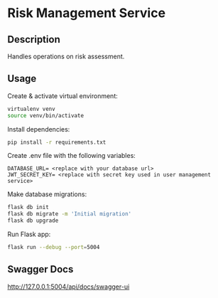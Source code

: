 # Risk Management Service

## Description

Handles operations on risk assessment.

## Usage

Create & activate virtual environment:

```bash
virtualenv venv
source venv/bin/activate
```

Install dependencies:

```bash
pip install -r requirements.txt
```

Create .env file with the following variables:

```text
DATABASE_URL= <replace with your database url>
JWT_SECRET_KEY= <replace with secret key used in user management service>
```

Make database migrations:

```bash
flask db init
flask db migrate -m 'Initial migration'
flask db upgrade
```

Run Flask app:

```bash
flask run --debug --port=5004
```

## Swagger Docs

<http://127.0.0.1:5004/api/docs/swagger-ui>
